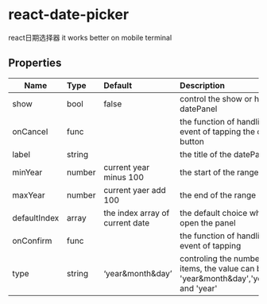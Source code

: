 # react-date-picker
react日期选择器
it works better on mobile terminal
## Properties
| Name        | Type           | Default  | Description |
| ------------- |:-------------| :-----|:------|
| show      | bool | false | control the show or hide of the datePanel|
| onCancel      | func     |  | the function of handling the event of tapping the cancel button |
| label | string      | | the title of the datePanel|
| minYear | number      | current year minus 100| the start of the range |
| maxYear | number      | current yaer add 100 | the end of the range |
| defaultIndex | array | the index array of current date| the default choice when first open the panel|
| onConfirm | func      | | the function of handling the event of tapping  |
| type | string      |‘year&month&day’ | controling the number of picker items, the value can be 'year&month&day','year&month' and 'year'|
